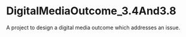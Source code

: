 # DigitalMediaOutcome_3.4And3.8
A project to design a digital media outcome which addresses an issue.
